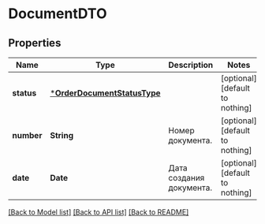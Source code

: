 # DocumentDTO


## Properties
Name | Type | Description | Notes
------------ | ------------- | ------------- | -------------
**status** | [***OrderDocumentStatusType**](OrderDocumentStatusType.md) |  | [optional] [default to nothing]
**number** | **String** | Номер документа. | [optional] [default to nothing]
**date** | **Date** | Дата создания документа. | [optional] [default to nothing]


[[Back to Model list]](../README.md#models) [[Back to API list]](../README.md#api-endpoints) [[Back to README]](../README.md)


